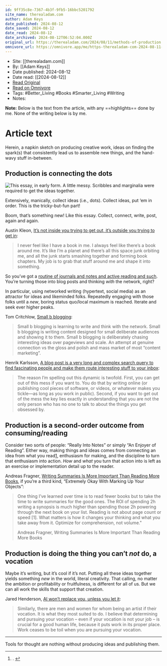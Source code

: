 ```yaml
---
id: 9ff35c8e-7367-4b3f-9fb5-16bbc5201792
site_name: therealadam.com
author: Adam Keys
date_published: 2024-08-12
date_saved: 2024-08-12
date_read: 2024-08-12
date_archived: 2024-08-12T06:52:04.000Z
original_url: https://therealadam.com/2024/08/11/methods-of-production.html
omnivore_url: https://omnivore.app/me/https-therealadam-com-2024-08-11-methods-of-production-html-191455ad636
---
```


 - Site: [[therealadam.com]]
 - By: [[Adam Keys]]
 - Date published: 2024-08-12
 - Date read: [[2024-08-12]]
 - [Read Original](https://therealadam.com/2024/08/11/methods-of-production.html)
 - [Read on Omnivore](https://omnivore.app/me/https-therealadam-com-2024-08-11-methods-of-production-html-191455ad636)
 - Tags:  #Better_Living  #Books  #Smarter_Living  #Writing 
 - Notes: 

**Note:** Below is the text from the article, with any ==highlights== done by me. None of the writing below is by me.

# Article text
Herein, a napkin sketch on producing creative work, ideas on finding the spark(s) that consistently lead us to assemble new things, and the hand-wavy stuff in-between.

## Production is connecting the dots

![This essay, in early form. A little messy. Scribbles and marginalia were required to get the ideas together.](https://proxy-prod.omnivore-image-cache.app/0x0,sgbC0GYz3pQFeaqTlFT3ccLVYYkuRfWmh3qA2r-5XT78/https://cdn.uploads.micro.blog/151691/2024/draggedimage.png)

Extensively, manically, collect ideas (i.e., dots). Collect ideas, put ‘em in order. This is the tricky-but-fun part!

Boom, that’s something new! Like this essay. Collect, connect, write, post, again and again.

Austin Kleon, [It’s not inside you trying to get out, it’s outside you trying to get in](https://austinkleon.com/2019/06/06/its-not-inside-you-trying-to-get-out-its-outside-you-trying-to-get-in/):

> I never feel like I have a book in me. I always feel like there’s a book around me. It’s like I’m a planet and there’s all this space junk orbiting me, and all the junk starts smashing together and forming book chapters. My job is to grab that stuff around me and shape it into something.

So you’ve got a [routine of journals and notes and active reading and such](https://therealadam.com/2024/07/13/journal-highlight-revisit.html). You’re turning those into blog posts and thinking _with_ the network, right?

In particular, using networked writing (hypertext, social media) as an attractor for ideas and likeminded folks. Repeatedly engaging with those folks until a _new_, boring status quo/local maximum is reached. Iterate and seek ever higher peaks.

Tom Critchlow, [Small b blogging](https://tomcritchlow.com/2018/02/23/small-b-blogging/):

> Small b blogging is learning to write and think with the network. Small b blogging is writing content designed for small deliberate audiences and showing it to them. Small b blogging is deliberately chasing interesting ideas over pageviews and scale. An attempt at genuine connection vs the gloss and polish and mass market of most “content marketing”.

Henrik Karlsson, [A blog post is a very long and complex search query to find fascinating people and make them route interesting stuff to your inbox](https://www.henrikkarlsson.xyz/p/search-query):

> The reason I’m spelling out this dynamic is twofold. First, you can get out of this mess if you want to. You do that by writing online (or publishing cool pieces of software, or videos, or whatever makes you tickle—as long as you work in public). Second, if you want to get out of the mess the key lies exactly in understanding that you are not the only person who has no one to talk to about the things you get obsessed by.

## Production is a second-order outcome from consuming/reading

Consider two sorts of people: “Really Into Notes” or simply “An Enjoyer of Reading”. Either way, making things and ideas comes from connecting an idea from what you read[1](#fn:1), enthusiasm for making, and the discipline to turn that enthusiasm into action. _How_ and _what_ you turn that action into is left as an exercise or implementation detail up to the reader.

Andreas Fragner, [Writing Summaries Is More Important Than Reading More Books](https://www.andreasfragner.com/writing/writing-summaries), if you’re a third kind, “Extremely Okay With Marking Up Your Objects”:

> One thing I’ve learned over time is to read fewer books but to take the time to write summaries for the good ones. The ROI of spending 2h writing a synopsis is much higher than spending those 2h powering through the next book on your list. Reading is not about page count or speed \[1\]. What matters is how it changes your thinking and what you take away from it. Optimize for comprehension, not volume."
> 
> Andreas Fragner, Writing Summaries Is More Important Than Reading More Books

## Production is doing the thing you can’t _not_ do, a vocation

Maybe it’s writing, but it’s cool if it’s not. Putting all these ideas together yields something _new_ in the world, literal creativity. That calling, no matter the ambition or profitability or fruitfulness, is different for all of us. But we can all work the skills that support that creation.

Jared Henderson, [AI won’t replace you, unless you let it](https://jaredhenderson.substack.com/p/ai-wont-replace-you-unless-you-let):

> Similarly, there are men and women for whom being an artist if their vocation. It is what they most suited to do. I believe that determining and pursuing your vocation – even if your vocation is not your job – is crucial for a good human life, because it puts work in its proper place. Work ceases to be toil when you are pursuing your vocation.

---

Tools for thought are nothing without producing ideas and publishing them.

---

1. . [↩︎](#fnref:1)